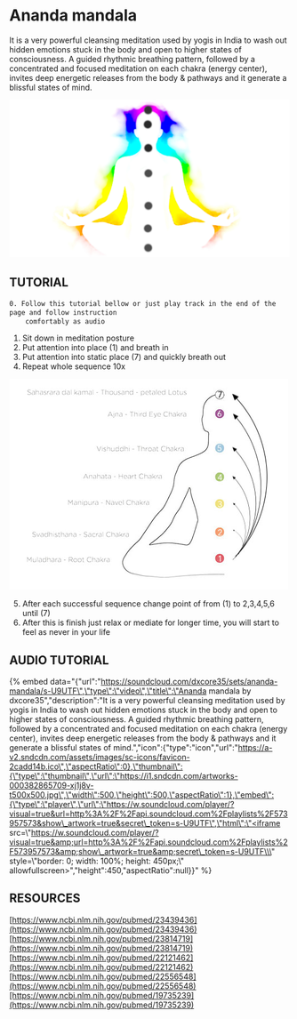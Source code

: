# Ananda mandala

It is a very powerful cleansing meditation used by yogis in India to wash out hidden emotions stuck in the body and open to higher states of consciousness. A guided rhythmic breathing pattern, followed by a concentrated and focused meditation on each chakra \(energy center\), invites deep energetic releases from the body & pathways and it generate a blissful states of mind.

![](../.gitbook/assets/anandamandala_cover.jpg)

## TUTORIAL

    0. Follow this tutorial bellow or just play track in the end of the page and follow instruction     
        comfortably as audio

1. Sit down in meditation posture
2. Put attention into place \(1\) and breath in
3. Put attention into static place \(7\) and quickly breath out
4. Repeat whole sequence 10x

![](../.gitbook/assets/ananda_mandala_sequence.jpg)

   5. After each successful sequence change point of from \(1\) to 2,3,4,5,6 until \(7\)   
   6. After this is finish just relax or mediate for longer time, you will start to feel as never in your life

##  AUDIO TUTORIAL

{% embed data="{\"url\":\"https://soundcloud.com/dxcore35/sets/ananda-mandala/s-U9UTF\",\"type\":\"video\",\"title\":\"Ananda mandala by dxcore35\",\"description\":\"It is a very powerful cleansing meditation used by yogis in India to wash out hidden emotions stuck in the body and open to higher states of consciousness. A guided rhythmic breathing pattern, followed by a concentrated and focused meditation on each chakra \(energy center\), invites deep energetic releases from the body & pathways and it generate a blissful states of mind.\",\"icon\":{\"type\":\"icon\",\"url\":\"https://a-v2.sndcdn.com/assets/images/sc-icons/favicon-2cadd14b.ico\",\"aspectRatio\":0},\"thumbnail\":{\"type\":\"thumbnail\",\"url\":\"https://i1.sndcdn.com/artworks-000382865709-xj1j8v-t500x500.jpg\",\"width\":500,\"height\":500,\"aspectRatio\":1},\"embed\":{\"type\":\"player\",\"url\":\"https://w.soundcloud.com/player/?visual=true&url=http%3A%2F%2Fapi.soundcloud.com%2Fplaylists%2F573957573&show\_artwork=true&secret\_token=s-U9UTF\",\"html\":\"<iframe src=\\\"https://w.soundcloud.com/player/?visual=true&amp;url=http%3A%2F%2Fapi.soundcloud.com%2Fplaylists%2F573957573&amp;show\_artwork=true&amp;secret\_token=s-U9UTF\\\" style=\\\"border: 0; width: 100%; height: 450px;\\\" allowfullscreen></iframe>\",\"height\":450,\"aspectRatio\":null}}" %}

## RESOURCES

[https://www.ncbi.nlm.nih.gov/pubmed/23439436](https://www.ncbi.nlm.nih.gov/pubmed/23439436)  
[https://www.ncbi.nlm.nih.gov/pubmed/23814719](https://www.ncbi.nlm.nih.gov/pubmed/23814719)  
[https://www.ncbi.nlm.nih.gov/pubmed/22121462](https://www.ncbi.nlm.nih.gov/pubmed/22121462)  
[https://www.ncbi.nlm.nih.gov/pubmed/22556548](https://www.ncbi.nlm.nih.gov/pubmed/22556548)[https://www.ncbi.nlm.nih.gov/pubmed/19735239](https://www.ncbi.nlm.nih.gov/pubmed/19735239)

